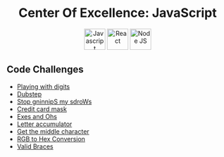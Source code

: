 <h1 align="center">Center Of Excellence: JavaScript</h1>

<!-- Logos -->
<div align="center">
   <img title="Javascript" height="48" src="https://cdn4.iconfinder.com/data/icons/logos-and-brands/512/187_Js_logo_logos-48.png" />
   <img title="React" height="48" src="https://cdn4.iconfinder.com/data/icons/logos-3/600/React.js_logo-48.png" />
   <img title="Node JS" height="48" src="https://www.typescriptlang.org/icons/icon-48x48.png?v=8944a05a8b601855de116c8a56d3b3ae" />
</div>

<!-- Table of content -->
## Code Challenges
- [Playing with digits](./challenges/01-Playing-with-digits/README.md)
- [Dubstep](./challenges/02-Dubstep/README.md)
- [Stop gninnipS my sdroWs](./challenges/03-Stop-gninnipS-my-sdroW/README.md)
- [Credit card mask](./challenges/04-Credit-card-mask/README.md)
- [Exes and Ohs](./challenges/05-Exes-and-Ohs/README.md)
- [Letter accumulator](./challenges/06-Letter-accumulator/README.md)
- [Get the middle character](./challenges/07-Get-the-middle-character/README.md)
- [RGB to Hex Conversion](./challenges/08-RGB-to-Hex-Conversion/README.md)
- [Valid Braces](./challenges/09-Valid-Braces/README.md)